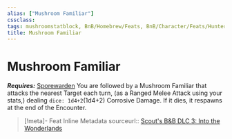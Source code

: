 ```yaml
---
alias: ["Mushroom Familiar"]
cssclass: 
tags: mushroomstatblock, BnB/Homebrew/Feats, BnB/Character/Feats/Hunter/Sporewarden
title: Mushroom Familiar
---
```


# Mushroom Familiar
***Requires:*** [Sporewarden](Sporewarden)
You are followed by a Mushroom Familiar that attacks the nearest Target each turn, (as a Ranged Melee Attack using your stats,) dealing `dice: 1d4+2`(1d4+2) Corrosive Damage.
If it dies, it respawns at the end of the Encounter.

> [!meta]- Feat Inline Metadata
> sourceurl:: [Scout's B&B DLC 3: Into the Wonderlands](https://docs.google.com/document/d/1MLOgrWwcLNTnP9PuXrKiLImy7SUh4hXO8arVUAlmdp0/edit)
